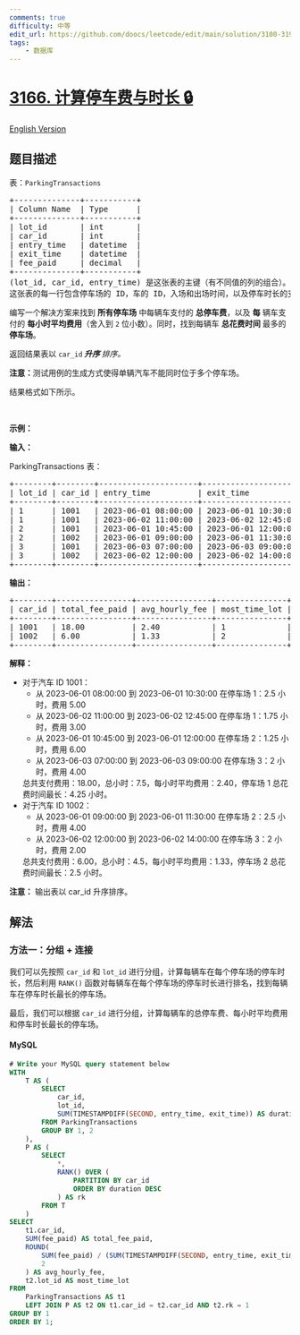 ```yaml
---
comments: true
difficulty: 中等
edit_url: https://github.com/doocs/leetcode/edit/main/solution/3100-3199/3166.Calculate%20Parking%20Fees%20and%20Duration/README.md
tags:
    - 数据库
---
```


<!-- problem:start -->

# [3166. 计算停车费与时长 🔒](https://leetcode.cn/problems/calculate-parking-fees-and-duration)

[English Version](/solution/3100-3199/3166.Calculate%20Parking%20Fees%20and%20Duration/README_EN.md)

## 题目描述

<!-- description:start -->

<p>表：<code>ParkingTransactions</code></p>

<pre>
+--------------+-----------+
| Column Name  | Type      |
+--------------+-----------+
| lot_id       | int       |
| car_id       | int       |
| entry_time   | datetime  |
| exit_time    | datetime  |
| fee_paid     | decimal   |
+--------------+-----------+
(lot_id, car_id, entry_time) 是这张表的主键（有不同值的列的组合）。
这张表的每一行包含停车场的 ID，车的 ID，入场和出场时间，以及停车时长的支付费用。
</pre>

<p>编写一个解决方案来找到 <strong>所有停车场</strong>&nbsp;中每辆车支付的 <strong>总停车费</strong>，以及 <strong>每</strong> 辆车支付的&nbsp;<strong>每小时平均费用</strong>（舍入到&nbsp;<code>2</code> 位小数）。同时，找到每辆车 <strong>总花费时间</strong> 最多的 <strong>停车场</strong>。</p>

<p>返回结果表以<em>&nbsp;</em><code>car_id</code><em><b>&nbsp;升序 </b>排序。</em></p>

<p><strong>注意：</strong>测试用例的生成方式使得单辆汽车不能同时位于多个停车场。</p>

<p>结果格式如下所示。</p>

<p>&nbsp;</p>

<p><strong class="example">示例：</strong></p>

<div class="example-block">
<p><strong>输入：</strong></p>

<p>ParkingTransactions 表：</p>

<pre class="example-io">
+--------+--------+---------------------+---------------------+----------+
| lot_id | car_id | entry_time          | exit_time           | fee_paid |
+--------+--------+---------------------+---------------------+----------+
| 1      | 1001   | 2023-06-01 08:00:00 | 2023-06-01 10:30:00 | 5.00     |
| 1      | 1001   | 2023-06-02 11:00:00 | 2023-06-02 12:45:00 | 3.00     |
| 2      | 1001   | 2023-06-01 10:45:00 | 2023-06-01 12:00:00 | 6.00     |
| 2      | 1002   | 2023-06-01 09:00:00 | 2023-06-01 11:30:00 | 4.00     |
| 3      | 1001   | 2023-06-03 07:00:00 | 2023-06-03 09:00:00 | 4.00     |
| 3      | 1002   | 2023-06-02 12:00:00 | 2023-06-02 14:00:00 | 2.00     |
+--------+--------+---------------------+---------------------+----------+
</pre>

<p><strong>输出：</strong></p>

<pre class="example-io">
+--------+----------------+----------------+---------------+
| car_id | total_fee_paid | avg_hourly_fee | most_time_lot |
+--------+----------------+----------------+---------------+
| 1001   | 18.00          | 2.40           | 1             |
| 1002   | 6.00           | 1.33           | 2             |
+--------+----------------+----------------+---------------+
</pre>

<p><strong>解释：</strong></p>

<ul>
	<li>对于汽车 ID 1001：
	<ul>
		<li>从 2023-06-01 08:00:00 到 2023-06-01 10:30:00 在停车场&nbsp;1：2.5 小时，费用&nbsp;5.00</li>
		<li>从 2023-06-02 11:00:00 到 2023-06-02 12:45:00 在停车场 1：1.75 小时，费用 3.00</li>
		<li>从 2023-06-01 10:45:00 到 2023-06-01 12:00:00 在停车场 2：1.25 小时，费用 6.00</li>
		<li>从 2023-06-03 07:00:00 到 2023-06-03 09:00:00 在停车场 3：2 小时，费用 4.00</li>
	</ul>
	总共支付费用：18.00，总小时：7.5，每小时平均费用：2.40，停车场 1 总花费时间最长：4.25&nbsp;小时。</li>
	<li>对于汽车 ID 1002：
	<ul>
		<li>从 2023-06-01 09:00:00 到 2023-06-01 11:30:00 在停车场 2：2.5 小时，费用 4.00</li>
		<li>从 2023-06-02 12:00:00 到 2023-06-02 14:00:00 在停车场 3：2 小时，费用 2.00</li>
	</ul>
	总共支付费用：6.00，总小时：4.5，每小时平均费用：1.33，停车场 2 总花费时间最长：2.5 小时。</li>
</ul>

<p><b>注意：</b>&nbsp;输出表以 car_id 升序排序。</p>
</div>

<!-- description:end -->

## 解法

<!-- solution:start -->

### 方法一：分组 + 连接

我们可以先按照 `car_id` 和 `lot_id` 进行分组，计算每辆车在每个停车场的停车时长，然后利用 `RANK()` 函数对每辆车在每个停车场的停车时长进行排名，找到每辆车在停车时长最长的停车场。

最后，我们可以根据 `car_id` 进行分组，计算每辆车的总停车费、每小时平均费用和停车时长最长的停车场。

<!-- tabs:start -->

#### MySQL

```sql
# Write your MySQL query statement below
WITH
    T AS (
        SELECT
            car_id,
            lot_id,
            SUM(TIMESTAMPDIFF(SECOND, entry_time, exit_time)) AS duration
        FROM ParkingTransactions
        GROUP BY 1, 2
    ),
    P AS (
        SELECT
            *,
            RANK() OVER (
                PARTITION BY car_id
                ORDER BY duration DESC
            ) AS rk
        FROM T
    )
SELECT
    t1.car_id,
    SUM(fee_paid) AS total_fee_paid,
    ROUND(
        SUM(fee_paid) / (SUM(TIMESTAMPDIFF(SECOND, entry_time, exit_time)) / 3600),
        2
    ) AS avg_hourly_fee,
    t2.lot_id AS most_time_lot
FROM
    ParkingTransactions AS t1
    LEFT JOIN P AS t2 ON t1.car_id = t2.car_id AND t2.rk = 1
GROUP BY 1
ORDER BY 1;
```

<!-- tabs:end -->

<!-- solution:end -->

<!-- problem:end -->
